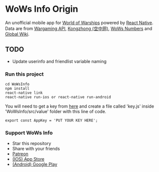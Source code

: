 # WoWs Info Origin
An unofficial mobile app for [World of Warships](https://worldofwarships.com/) powered by [React Native](https://facebook.github.io/react-native/). Data are from [Wargaming API](https://developers.wargaming.net), [Kongzhong (空中网)](http://wows.kongzhong.com/), [WoWs Numbers](http://wows-numbers.com) and [Global Wiki](https://wiki.wargaming.net/en/World_of_Warships).

## TODO
- Update userinfo and friendlist variable naming

### Run this project
~~~~
cd WoWsInfo 
npm install
react-native link
react-native run-ios or react-native run-android
~~~~
You will need to get a key from [here](https://developers.wargaming.net) and create a file called 'key.js' inside 'WoWsInfo/src/value' folder with this line of code.
~~~~
export const AppKey = 'PUT YOUR KEY HERE';
~~~~

### Support WoWs Info
- Star this repository
- Share with your friends
- [Patreon](https://www.patreon.com/henryquan) 
- [(IOS) App Store](https://itunes.apple.com/app/id1202750166)
- [(Android) Google Play](https://play.google.com/store/apps/details?id=com.yihengquan.wowsinfo)